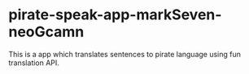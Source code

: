 # pirate-speak-app-markSeven-neoGcamn
 This is a app which translates sentences to pirate language using fun translation API.
